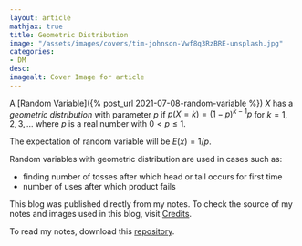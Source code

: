 ```yaml
---
layout: article
mathjax: true
title: Geometric Distribution
image: "/assets/images/covers/tim-johnson-Vwf8q3RzBRE-unsplash.jpg"
categories:
- DM
desc:   
imagealt: Cover Image for article
---
```


A [Random Variable]({% post_url 2021-07-08-random-variable %}) $X$ has a *geometric distribution* with parameter $p$ if $p(X=k)=(1-p)^{k-1}p$ for $k=1, 2, 3, \dots$ where $p$ is a real number with $0< p \le 1$.





















































































































































































































































































































































































































The expectation of random variable will be $E(x) = 1/p$.





















































































































































































































































































































































































































Random variables with geometric distribution are used in cases such as:
* finding number of tosses after which head or tail occurs for first time
* number of uses after which product fails

This blog was published directly from my notes.
To check the source of my notes and images used in this blog, visit <a href="/credits.html" target="_blank">Credits</a>.

To read my notes, download this <a href="https://github.com/bovem/CS" target="blank">repository</a>.